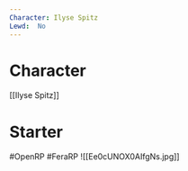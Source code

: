 ```yaml
---
Character: Ilyse Spitz
Lewd:  No
---
```

# Character
[[Ilyse Spitz]]

# Starter


#OpenRP #FeraRP
![[Ee0cUNOX0AIfgNs.jpg]]